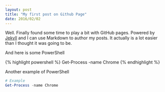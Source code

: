 ```yaml
---
layout: post
title: "My first post on Github Page"
date: 2016/02/02
---
```


Well. Finally found some time to play a bit with GitHub pages. Powered by [Jekyll](http://jekyllrb.com) and I can use Markdown to author my posts. It actually is a lot easier than I thought it was going to be.

And here is some PowerShell

{% highlight powershell %}
Get-Process -name Chrome
{% endhighlight %}

Another example of PowerShell
``` powershell
# Example
Get-Process -name Chrome
```
